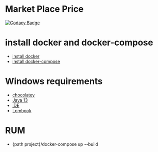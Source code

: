 # Market Place Price

[![Codacy Badge](https://api.codacy.com/project/badge/Grade/6c6ebc12fed04c0a9c1fa02a60eb9b90)](https://app.codacy.com/manual/RuanNunes/market-place-price?utm_source=github.com&utm_medium=referral&utm_content=RuanNunes/market-place-price&utm_campaign=Badge_Grade_Dashboard)



# install docker and docker-compose
- [install docker](https://hub.docker.com/?overlay=onboarding&step=download)  
- [install docker-compose](https://docs.docker.com/compose/install) 

# Windows requirements
- [chocolatey](https://chocolatey.org/)
- [Java 13](https://chocolatey.org/packages/openjdk)
- [IDE](https://www.jetbrains.com/idea/download/#section=windows)
- [Lombook](https://projectlombok.org/setup/intellij)  
# RUM

-  {path project}/docker-compose up --build 